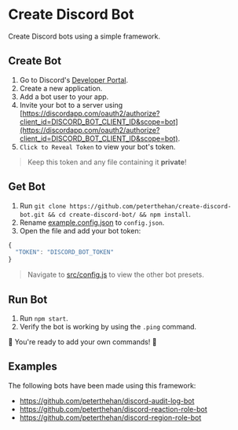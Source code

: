 # Create Discord Bot

Create Discord bots using a simple framework.

## Create Bot

1. Go to Discord's [Developer Portal](https://discordapp.com/developers/applications/).
2. Create a new application.
3. Add a bot user to your app.
4. Invite your bot to a server using [https://discordapp.com/oauth2/authorize?client_id=DISCORD_BOT_CLIENT_ID&scope=bot](https://discordapp.com/oauth2/authorize?client_id=DISCORD_BOT_CLIENT_ID&scope=bot).
5. `Click to Reveal Token` to view your bot's token.

> Keep this token and any file containing it **private**!

## Get Bot

1. Run `git clone https://github.com/peterthehan/create-discord-bot.git && cd create-discord-bot/ && npm install`.
2. Rename [example.config.json](https://github.com/peterthehan/create-discord-bot/blob/master/example.config.json) to `config.json`.
3. Open the file and add your bot token:

```js
{
  "TOKEN": "DISCORD_BOT_TOKEN"
}
```

> Navigate to [src/config.js](https://github.com/peterthehan/create-discord-bot/blob/master/src/config.js) to view the other bot presets.

## Run Bot

1. Run `npm start`.
2. Verify the bot is working by using the `.ping` command.

🎉 You're ready to add your own commands! 🎉

## Examples

The following bots have been made using this framework:

- https://github.com/peterthehan/discord-audit-log-bot
- https://github.com/peterthehan/discord-reaction-role-bot
- https://github.com/peterthehan/discord-region-role-bot

